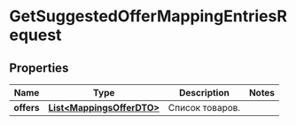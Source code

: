 

# GetSuggestedOfferMappingEntriesRequest

## Properties

Name | Type | Description | Notes
------------ | ------------- | ------------- | -------------
**offers** | [**List&lt;MappingsOfferDTO&gt;**](MappingsOfferDTO.md) | Список товаров. | 




